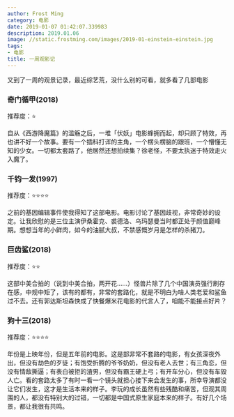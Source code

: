 ```yaml
---
author: Frost Ming
category: 电影
date: 2019-01-07 01:42:07.339983
description: 2019.01.06
image: //static.frostming.com/images/2019-01-einstein-einstein.jpg
tags:
- 电影
title: 一周观影记
---
```


又到了一周的观景记录，最近综艺荒，没什么别的可看，就多看了几部电影


### 奇门循甲(2018)

推荐度：⭐

自从《西游降魔篇》的滥觞之后，一堆「伏妖」电影蜂拥而起，却只顾了特效，再也讲不好一个故事。要有一个插科打诨的主角，一个楞头楞脑的跟班，一个懵懂无知的少女。一切都太套路了，他居然还想拍续集？徐老怪，不要太执迷于特效走火入魔了。

### 千钧一发(1997)

推荐度：⭐⭐⭐⭐

之前的基因编辑事件使我得知了这部电影。电影讨论了基因歧视，非常奇妙的设定。让我欣慰的是三位主演伊桑霍克、裘德洛、乌玛瑟曼当时都正处于颜值巅峰期。想想当年的小鲜肉，如今的油腻大叔，不禁感慨岁月是怎样的杀猪刀。

### 巨齿鲨(2018)

推荐度：⭐⭐

这部中美合拍的（说到中美合拍，两开花……）怪兽片除了几个中国演员强行刷存在感，中规中矩了，该有的都有，非常的套路化，就是不明白为啥人类老爱和鲨鱼过不去。还有郭达斯坦森快成了快餐爆米花电影的代言人了，咱能不能接点好片？

### 狗十三(2018)

推荐度：⭐⭐⭐⭐

年份是上映年份，但是五年前的电影。这是部非常不套路的电影，有女孩深夜外出，但没有劫色的歹徒；有饱受折腾的爷爷奶奶，但没有老人去世；有三角恋，但没有情敌撕逼；有表白被拒的渣男，但没有霸王硬上弓；有开车分心，但没有车毁人亡。看的套路太多了有时一看一个镜头就担心接下来会发生的事，所幸导演都没让它们发生，这才是生活本来的样子。李玩的成长虽然有些残酷和痛苦，但观其周围的人，都没有特别大的过错，一切都是中国式原生家庭本来的样子。有好几个场景，都让我很有共鸣。